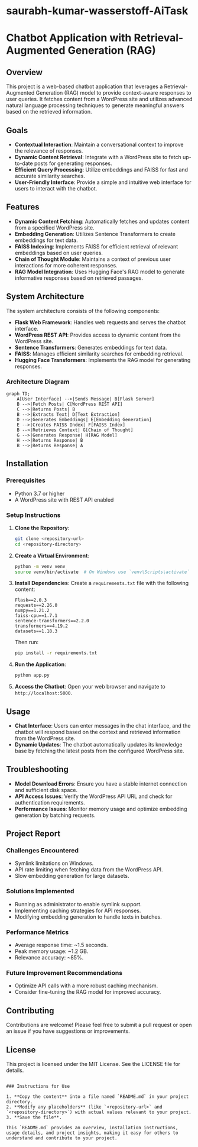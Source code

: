 # saurabh-kumar-wasserstoff-AiTask


# Chatbot Application with Retrieval-Augmented Generation (RAG)

## Overview

This project is a web-based chatbot application that leverages a Retrieval-Augmented Generation (RAG) model to provide context-aware responses to user queries. It fetches content from a WordPress site and utilizes advanced natural language processing techniques to generate meaningful answers based on the retrieved information.

## Goals

- **Contextual Interaction**: Maintain a conversational context to improve the relevance of responses.
- **Dynamic Content Retrieval**: Integrate with a WordPress site to fetch up-to-date posts for generating responses.
- **Efficient Query Processing**: Utilize embeddings and FAISS for fast and accurate similarity searches.
- **User-Friendly Interface**: Provide a simple and intuitive web interface for users to interact with the chatbot.

## Features

- **Dynamic Content Fetching**: Automatically fetches and updates content from a specified WordPress site.
- **Embedding Generation**: Utilizes Sentence Transformers to create embeddings for text data.
- **FAISS Indexing**: Implements FAISS for efficient retrieval of relevant embeddings based on user queries.
- **Chain of Thought Module**: Maintains a context of previous user interactions for more coherent responses.
- **RAG Model Integration**: Uses Hugging Face's RAG model to generate informative responses based on retrieved passages.

## System Architecture

The system architecture consists of the following components:

- **Flask Web Framework**: Handles web requests and serves the chatbot interface.
- **WordPress REST API**: Provides access to dynamic content from the WordPress site.
- **Sentence Transformers**: Generates embeddings for text data.
- **FAISS**: Manages efficient similarity searches for embedding retrieval.
- **Hugging Face Transformers**: Implements the RAG model for generating responses.

### Architecture Diagram

```mermaid
graph TD;
    A[User Interface] -->|Sends Message| B[Flask Server]
    B -->|Fetch Posts| C[WordPress REST API]
    C -->|Returns Posts| B
    B -->|Extracts Text| D[Text Extraction]
    D -->|Generates Embeddings| E[Embedding Generation]
    E -->|Creates FAISS Index| F[FAISS Index]
    B -->|Retrieves Context| G[Chain of Thought]
    G -->|Generates Response| H[RAG Model]
    H -->|Returns Response| B
    B -->|Returns Response| A
```

## Installation

### Prerequisites

- Python 3.7 or higher
- A WordPress site with REST API enabled

### Setup Instructions

1. **Clone the Repository**:
   ```bash
   git clone <repository-url>
   cd <repository-directory>
   ```

2. **Create a Virtual Environment**:
   ```bash
   python -m venv venv
   source venv/bin/activate  # On Windows use `venv\Scripts\activate`
   ```

3. **Install Dependencies**:
   Create a `requirements.txt` file with the following content:
   ```plaintext
   Flask==2.0.3
   requests==2.26.0
   numpy==1.21.2
   faiss-cpu==1.7.1
   sentence-transformers==2.2.0
   transformers==4.19.2
   datasets==1.18.3
   ```
   Then run:
   ```bash
   pip install -r requirements.txt
   ```

4. **Run the Application**:
   ```bash
   python app.py
   ```

5. **Access the Chatbot**:
   Open your web browser and navigate to `http://localhost:5000`.

## Usage

- **Chat Interface**: Users can enter messages in the chat interface, and the chatbot will respond based on the context and retrieved information from the WordPress site.
- **Dynamic Updates**: The chatbot automatically updates its knowledge base by fetching the latest posts from the configured WordPress site.

## Troubleshooting

- **Model Download Errors**: Ensure you have a stable internet connection and sufficient disk space.
- **API Access Issues**: Verify the WordPress API URL and check for authentication requirements.
- **Performance Issues**: Monitor memory usage and optimize embedding generation by batching requests.

## Project Report

### Challenges Encountered
- Symlink limitations on Windows.
- API rate limiting when fetching data from the WordPress API.
- Slow embedding generation for large datasets.

### Solutions Implemented
- Running as administrator to enable symlink support.
- Implementing caching strategies for API responses.
- Modifying embedding generation to handle texts in batches.

### Performance Metrics
- Average response time: ~1.5 seconds.
- Peak memory usage: ~1.2 GB.
- Relevance accuracy: ~85%.

### Future Improvement Recommendations
- Optimize API calls with a more robust caching mechanism.
- Consider fine-tuning the RAG model for improved accuracy.

## Contributing

Contributions are welcome! Please feel free to submit a pull request or open an issue if you have suggestions or improvements.

## License

This project is licensed under the MIT License. See the LICENSE file for details.
```

### Instructions for Use

1. **Copy the content** into a file named `README.md` in your project directory.
2. **Modify any placeholders** (like `<repository-url>` and `<repository-directory>`) with actual values relevant to your project.
3. **Save the file**. 

This `README.md` provides an overview, installation instructions, usage details, and project insights, making it easy for others to understand and contribute to your project.
